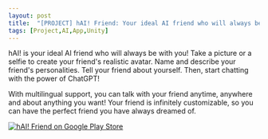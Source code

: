 ```yaml
---
layout: post
title:  "[PROJECT] hAI! Friend: Your ideal AI friend who will always be with you!"
tags: [Project,AI,App,Unity]
---
```

hAI! is your ideal AI friend who will always be with you! Take a picture or a selfie to create your friend's realistic avatar. Name and describe your friend's personalities. Tell your friend about yourself. Then, start chatting with the power of ChatGPT!

With multilingual support, you can talk with your friend anytime, anywhere and about anything you want! Your friend is infinitely customizable, so you can have the perfect friend you have always dreamed of.

[![hAI! Friend on Google Play Store](https://img.shields.io/badge/hAI!_Friend_on_Google_Play_Store-black?style=for-the-badge&logo=android&color=E6FFE6)](https://play.google.com/store/apps/details?id=com.Uralstech.hAI&pli=12)